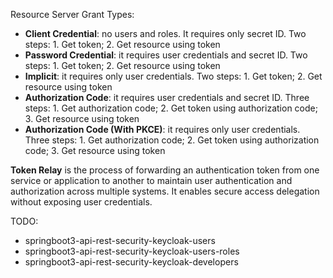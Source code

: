 Resource Server Grant Types:
* **Client Credential**: no users and roles. It requires only secret ID. Two steps: 1. Get token; 2. Get resource using token
* **Password Credential**: it requires user credentials and secret ID. Two steps: 1. Get token; 2. Get resource using token
* **Implicit**: it requires only user credentials. Two steps: 1. Get token; 2. Get resource using token
* **Authorization Code**: it requires user credentials and secret ID. Three steps: 1. Get authorization code; 2. Get token using authorization code; 3. Get resource using token
* **Authorization Code (With PKCE)**: it requires only user credentials. Three steps: 1. Get authorization code; 2. Get token using authorization code; 3. Get resource using token

**Token Relay** is the process of forwarding an authentication token from one service or application to another to maintain user authentication and authorization across multiple systems. It enables secure access delegation without exposing user credentials.

TODO:
* springboot3-api-rest-security-keycloak-users
* springboot3-api-rest-security-keycloak-users-roles
* springboot3-api-rest-security-keycloak-developers
